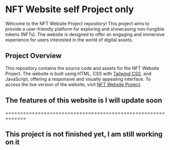 # NFT Website self Project only

Welcome to the NFT Website Project repository! This project aims to provide a user-friendly platform for exploring and showcasing non-fungible tokens (NFTs). The website is designed to offer an engaging and immersive experience for users interested in the world of digital assets.

## Project Overview

This repository contains the source code and assets for the NFT Website Project. The website is built using HTML, CSS with [Tailwind CSS](https://tailwindcss.com/), and JavaScript, offering a responsive and visually appealing interface. To access the live version of the website, visit [NFT Website Project](https://zuaren.github.io/NFT-Website-Project/build/index.html).

## The features of this website is I will update soon

=============================================================


## This project is not finished yet, I am still working on it



